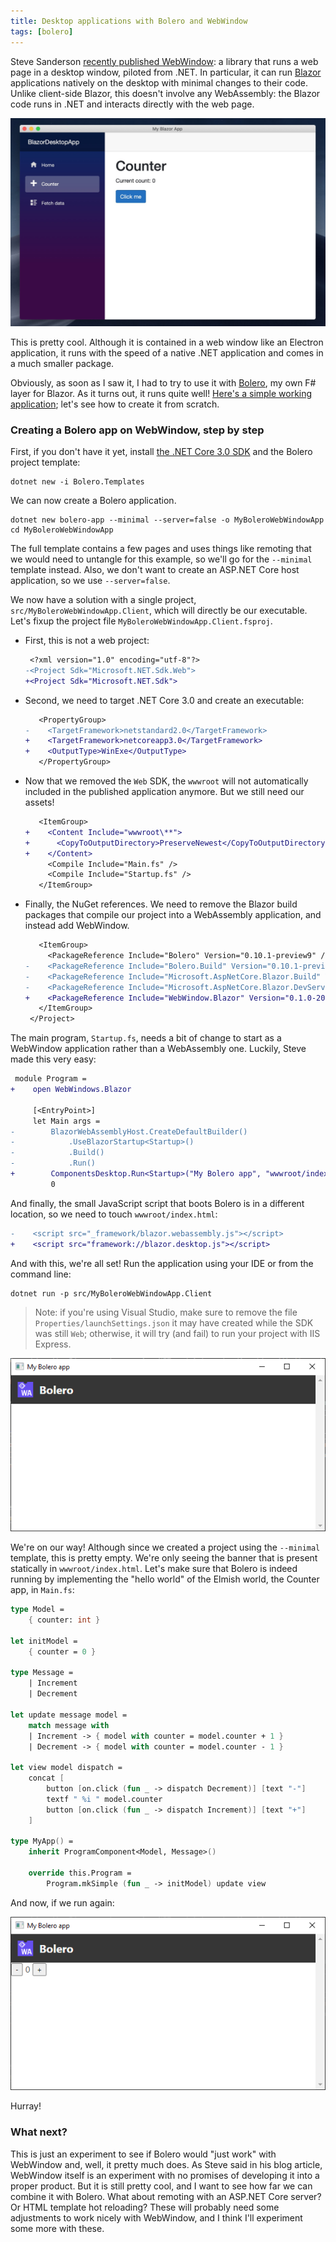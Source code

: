 ```yaml
---
title: Desktop applications with Bolero and WebWindow
tags: [bolero]
---
```


Steve Sanderson [recently published WebWindow](https://blog.stevensanderson.com/2019/11/18/2019-11-18-webwindow-a-cross-platform-webview-for-dotnet-core/): a library that runs a web page in a desktop window, piloted from .NET.
In particular, it can run [Blazor](https://dotnet.microsoft.com/apps/aspnet/web-apps/blazor) applications natively on the desktop with minimal changes to their code.
Unlike client-side Blazor, this doesn't involve any WebAssembly: the Blazor code runs in .NET and interacts directly with the web page.

![The Blazor sample app running on WebWindows](/assets/blazor-macos.jpg)

This is pretty cool.
Although it is contained in a web window like an Electron application, it runs with the speed of a native .NET application and comes in a much smaller package.

Obviously, as soon as I saw it, I had to try to use it with [Bolero](https://fsbolero.io), my own F# layer for Blazor.
As it turns out, it runs quite well!
[Here's a simple working application](https://github.com/Tarmil/Bolero.WebWindowTest); let's see how to create it from scratch.

### Creating a Bolero app on WebWindow, step by step

First, if you don't have it yet, install [the .NET Core 3.0 SDK](https://dotnet.microsoft.com/download) and the Bolero project template:

```
dotnet new -i Bolero.Templates
```

We can now create a Bolero application.

```
dotnet new bolero-app --minimal --server=false -o MyBoleroWebWindowApp
cd MyBoleroWebWindowApp
```

The full template contains a few pages and uses things like remoting that we would need to untangle for this example, so we'll go for the `--minimal` template instead.
Also, we don't want to create an ASP.NET Core host application, so we use `--server=false`.

We now have a solution with a single project, `src/MyBoleroWebWindowApp.Client`, which will directly be our executable.
Let's fixup the project file `MyBoleroWebWindowApp.Client.fsproj`.

* First, this is not a web project:
    ```diff
     <?xml version="1.0" encoding="utf-8"?>
    -<Project Sdk="Microsoft.NET.Sdk.Web">
    +<Project Sdk="Microsoft.NET.Sdk">
    ```
* Second, we need to target .NET Core 3.0 and create an executable:
    ```diff
       <PropertyGroup>
    -    <TargetFramework>netstandard2.0</TargetFramework>
    +    <TargetFramework>netcoreapp3.0</TargetFramework>
    +    <OutputType>WinExe</OutputType>
       </PropertyGroup>
    ```

* Now that we removed the `Web` SDK, the `wwwroot` will not automatically included in the published application anymore.
    But we still need our assets!

    ```diff
       <ItemGroup>
    +    <Content Include="wwwroot\**">
    +      <CopyToOutputDirectory>PreserveNewest</CopyToOutputDirectory>
    +    </Content>
         <Compile Include="Main.fs" />
         <Compile Include="Startup.fs" />
       </ItemGroup>
    ```

* Finally, the NuGet references. We need to remove the Blazor build packages that compile our project into a WebAssembly application, and instead add WebWindow.

    ```diff
       <ItemGroup>
         <PackageReference Include="Bolero" Version="0.10.1-preview9" />
    -    <PackageReference Include="Bolero.Build" Version="0.10.1-preview9" />
    -    <PackageReference Include="Microsoft.AspNetCore.Blazor.Build" Version="3.0-preview9.*" />
    -    <PackageReference Include="Microsoft.AspNetCore.Blazor.DevServer" Version="3.0-preview9.*" />
    +    <PackageReference Include="WebWindow.Blazor" Version="0.1.0-20191120.6" />
       </ItemGroup>
     </Project>
    ```

The main program, `Startup.fs`, needs a bit of change to start as a WebWindow application rather than a WebAssembly one.
Luckily, Steve made this very easy:

```diff
 module Program =
+    open WebWindows.Blazor
 
     [<EntryPoint>]
     let Main args =
-        BlazorWebAssemblyHost.CreateDefaultBuilder()
-            .UseBlazorStartup<Startup>()
-            .Build()
-            .Run()
+        ComponentsDesktop.Run<Startup>("My Bolero app", "wwwroot/index.html")
         0
```

And finally, the small JavaScript script that boots Bolero is in a different location, so we need to touch `wwwroot/index.html`:

```diff
-    <script src="_framework/blazor.webassembly.js"></script>
+    <script src="framework://blazor.desktop.js"></script>
```

And with this, we're all set!
Run the application using your IDE or from the command line:

```
dotnet run -p src/MyBoleroWebWindowApp.Client
```

> Note: if you're using Visual Studio, make sure to remove the file `Properties/launchSettings.json` it may have created while the SDK was still `Web`; otherwise, it will try (and fail) to run your project with IIS Express.

![The Bolero minimal app running on WebWindow](/assets/webwindow-empty.png)

We're on our way!
Although since we created a project using the `--minimal` template, this is pretty empty.
We're only seeing the banner that is present statically in `wwwroot/index.html`.
Let's make sure that Bolero is indeed running by implementing the "hello world" of the Elmish world, the Counter app, in `Main.fs`:

```fsharp
type Model =
    { counter: int }

let initModel =
    { counter = 0 }

type Message =
    | Increment
    | Decrement

let update message model =
    match message with
    | Increment -> { model with counter = model.counter + 1 }
    | Decrement -> { model with counter = model.counter - 1 }

let view model dispatch =
    concat [
        button [on.click (fun _ -> dispatch Decrement)] [text "-"]
        textf " %i " model.counter
        button [on.click (fun _ -> dispatch Increment)] [text "+"]
    ]

type MyApp() =
    inherit ProgramComponent<Model, Message>()

    override this.Program =
        Program.mkSimple (fun _ -> initModel) update view
```

And now, if we run again:

![The Bolero counter app running on WebWindow](/assets/webwindow-counter.png)

Hurray!

### What next?

This is just an experiment to see if Bolero would "just work" with WebWindow and, well, it pretty much does.
As Steve said in his blog article, WebWindow itself is an experiment with no promises of developing it into a proper product.
But it is still pretty cool, and I want to see how far we can combine it with Bolero.
What about remoting with an ASP.NET Core server?
Or HTML template hot reloading?
These will probably need some adjustments to work nicely with WebWindow, and I think I'll experiment some more with these.